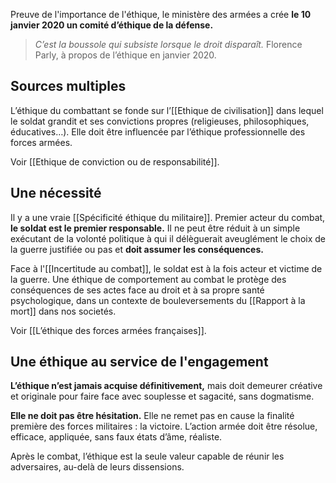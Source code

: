 Preuve de l'importance de l'éthique, le ministère des armées a crée **le 10 janvier 2020 un comité d’éthique de la défense.**

>*C’est la boussole qui subsiste lorsque le droit disparaît.*
>Florence Parly, à propos de l’éthique en janvier 2020. 

## Sources multiples

L’éthique du combattant se fonde sur l’[[Ethique de civilisation]] dans lequel le soldat grandit et ses convictions propres (religieuses, philosophiques, éducatives…). Elle doit être influencée par l’éthique professionnelle des forces armées.

Voir [[Ethique de conviction ou de responsabilité]].

## Une nécessité

Il y a une vraie  [[Spécificité éthique du militaire]]. Premier acteur du combat, **le soldat est le premier responsable.** Il ne peut être réduit à un simple exécutant de la volonté politique à qui il délèguerait aveuglément le choix de la guerre justifiée ou pas et **doit assumer les conséquences.**

Face à l'[[Incertitude au combat]], le soldat est à la fois acteur et victime de la guerre. Une éthique de comportement au combat le protège des conséquences de ses actes face au droit et à sa propre santé psychologique, dans un contexte de bouleversements du [[Rapport à la mort]] dans nos societés. 

Voir [[L’éthique des forces armées françaises]].

## Une éthique au service de l'engagement

**L’éthique n’est jamais acquise définitivement,** mais doit demeurer créative et originale pour faire face avec souplesse et sagacité, sans dogmatisme.

**Elle ne doit pas être hésitation.** Elle ne remet pas en cause la finalité première des forces militaires : la victoire. L’action armée doit être résolue, efficace, appliquée, sans faux états d’âme, réaliste.

Après le combat, l’éthique est la seule valeur capable de réunir les adversaires, au-delà de leurs dissensions.